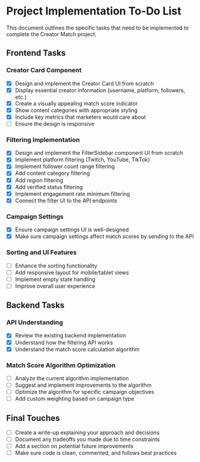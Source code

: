 # Project Implementation To-Do List

This document outlines the specific tasks that need to be implemented to complete the Creator Match project.

## Frontend Tasks

### Creator Card Component

- [x] Design and implement the Creator Card UI from scratch
- [x] Display essential creator information (username, platform, followers, etc.)
- [x] Create a visually appealing match score indicator
- [x] Show content categories with appropriate styling
- [x] Include key metrics that marketers would care about
- [ ] Ensure the design is responsive

### Filtering Implementation

- [x] Design and implement the FilterSidebar component UI from scratch
- [x] Implement platform filtering (Twitch, YouTube, TikTok)
- [x] Implement follower count range filtering
- [x] Add content category filtering
- [x] Add region filtering
- [x] Add verified status filtering
- [x] Implement engagement rate minimum filtering
- [x] Connect the filter UI to the API endpoints

### Campaign Settings

- [x] Ensure campaign settings UI is well-designed
- [x] Make sure campaign settings affect match scores by sending to the API

### Sorting and UI Features

- [ ] Enhance the sorting functionality
- [ ] Add responsive layout for mobile/tablet views
- [ ] Implement empty state handling
- [ ] Improve overall user experience

## Backend Tasks

### API Understanding

- [x] Review the existing backend implementation
- [x] Understand how the filtering API works
- [x] Understand the match score calculation algorithm

### Match Score Algorithm Optimization

- [ ] Analyze the current algorithm implementation
- [ ] Suggest and implement improvements to the algorithm
- [ ] Optimize the algorithm for specific campaign objectives
- [ ] Add custom weighting based on campaign type

## Final Touches

- [ ] Create a write-up explaining your approach and decisions
- [ ] Document any tradeoffs you made due to time constraints
- [ ] Add a section on potential future improvements
- [ ] Make sure code is clean, commented, and follows best practices
